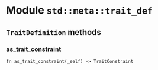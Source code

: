 # Module `std::meta::trait_def`

## `TraitDefinition` methods

### as_trait_constraint

```noir
fn as_trait_constraint(_self) -> TraitConstraint
```

